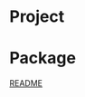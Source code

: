 # Project


# Package

[README](https://github.com/martin-obert/unity-plugins-common?path=/Assets/Scripts/Readme.md)
